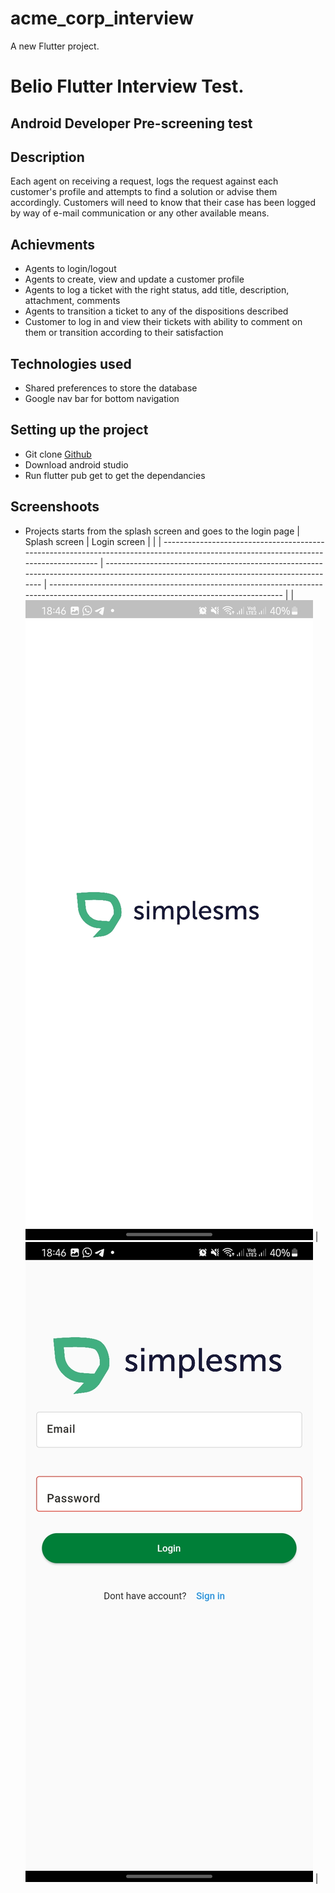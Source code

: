 # acme_corp_interview

A new Flutter project.

# Belio Flutter Interview Test.

## Android Developer Pre-screening test

## Description
Each agent on receiving a request, logs the request against each customer's profile and attempts to find a solution or advise them accordingly. Customers will need to know that their case has been logged by way of e-mail communication
or any other available means.

## Achievments
- Agents to login/logout
- Agents to create, view and update a customer profile
- Agents to log a ticket with the right status, add title, description, attachment, comments
- Agents to transition a ticket to any of the dispositions described
- Customer to log in and view their tickets with ability to comment on them or transition according to their
  satisfaction

## Technologies used
- Shared preferences to store the database
- Google nav bar for bottom navigation

## Setting up the project
- Git clone [Github](https://github.com/collins-swai/FE-Assignment)
- Download android studio
- Run flutter pub get to get the dependancies

## Screenshoots 
- Projects starts from the splash screen and goes to the login page
  | Splash screen                                                                                                                       | Login screen                                                                                                                         |                                                                                                                     |
  | ------------------------------------------------------------------------------------------------------------------------------------ | ------------------------------------------------------------------------------------------------------------------------------------ | ------------------------------------------------------------------------------------------------------------------------------------ |
  | <img src="screenshots/Splash.jpg"/> | <img src="screenshots/login.jpg"/> | 




